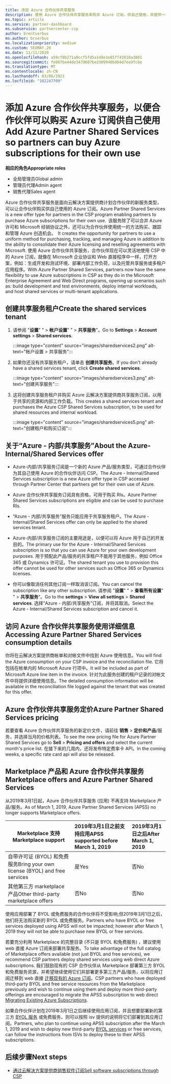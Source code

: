 ```yaml
---
title: 添加 Azure 合作伙伴共享服务
description: 使用 Azure 合作伙伴共享服务来购买 Azure 订阅，供自己使用，并提供一种统一的方法来购买、跟踪和管理 Azure。
ms.topic: article
ms.service: partner-dashboard
ms.subservice: partnercenter-csp
author: brentserbus
ms.author: brserbus
ms.localizationpriority: medium
ms.custom: SEOMAY.20
ms.date: 11/11/2020
ms.openlocfilehash: a59cf0b271a0ccf5fd5a1d8e3e85ff43818a3801
ms.sourcegitcommit: fe867be44de3479607be3309940b904d7ea9fc6e
ms.translationtype: MT
ms.contentlocale: zh-CN
ms.lasthandoff: 03/06/2021
ms.locfileid: "102247709"
---
```

# <a name="add-azure-partner-shared-services-so-partners-can-buy-azure-subscriptions-for-their-own-use"></a><span data-ttu-id="e29fe-103">添加 Azure 合作伙伴共享服务，以便合作伙伴可以购买 Azure 订阅供自己使用</span><span class="sxs-lookup"><span data-stu-id="e29fe-103">Add Azure Partner Shared Services so partners can buy Azure subscriptions for their own use</span></span>

 
<span data-ttu-id="e29fe-104">**相应的角色**</span><span class="sxs-lookup"><span data-stu-id="e29fe-104">**Appropriate roles**</span></span>

- <span data-ttu-id="e29fe-105">全局管理员</span><span class="sxs-lookup"><span data-stu-id="e29fe-105">Global admin</span></span>
- <span data-ttu-id="e29fe-106">管理员代理</span><span class="sxs-lookup"><span data-stu-id="e29fe-106">Admin agent</span></span>
- <span data-ttu-id="e29fe-107">销售代理</span><span class="sxs-lookup"><span data-stu-id="e29fe-107">Sales agent</span></span>

<span data-ttu-id="e29fe-108">Azure 合作伙伴共享服务是面向云解决方案提供商计划合作伙伴的新服务类型，可以让合作伙伴购买供自己使用的 Azure 订阅。</span><span class="sxs-lookup"><span data-stu-id="e29fe-108">Azure Partner Shared Services is a new offer type for partners in the CSP program enabling partners to purchase Azure subscriptions for their own use.</span></span><span data-ttu-id="e29fe-109">  该服务除了可以合并 Azure 许可和 Microsoft 经销协议之外，还可以为合作伙伴使用统一的方法购买、跟踪和管理 Azure 创造机会。</span><span class="sxs-lookup"><span data-stu-id="e29fe-109">  It creates the opportunity for partners to use a uniform method for purchasing, tracking, and managing Azure in addition to the ability to consolidate their Azure licensing and reselling agreements with Microsoft.</span></span> <span data-ttu-id="e29fe-110">使用 Azure 合作伙伴共享服务，合作伙伴现在可以灵活地使用 CSP 中的 Azure 订阅，就像在 Microsoft 企业协议和 Web 直接程序中一样，打开方案，例如：生成开发和测试环境、部署内部工作负荷，以及托管共享服务或多租户应用程序。</span><span class="sxs-lookup"><span data-stu-id="e29fe-110">With Azure Partner Shared Services, partners now have the same flexibility to use Azure subscriptions in CSP as they do in the Microsoft Enterprise Agreement and Web Direct programs, opening up scenarios such as:  build development and test environments, deploy internal workloads, and host shared services or multi-tenant applications.</span></span>  

## <a name="create-the-shared-services-tenant"></a><span data-ttu-id="e29fe-111">创建共享服务租户</span><span class="sxs-lookup"><span data-stu-id="e29fe-111">Create the shared services tenant</span></span>

1. <span data-ttu-id="e29fe-112">请参阅 "**设置**" "  >  **帐户设置**" "  >  **共享服务**"。</span><span class="sxs-lookup"><span data-stu-id="e29fe-112">Go to **Settings** > **Account settings** > **Shared services**.</span></span>

   :::image type="content" source="images/sharedservices2.png" alt-text="帐户设置 > 共享服务":::

2. <span data-ttu-id="e29fe-114">如果你还没有共享服务租户，请单击 **创建共享服务**。</span><span class="sxs-lookup"><span data-stu-id="e29fe-114">If you don't already have a shared services tenant, click **Create shared services**.</span></span>

   :::image type="content" source="images/sharedservices3.png" alt-text="创建共享服务":::

3. <span data-ttu-id="e29fe-116">这将创建共享服务租户并购买 Azure 云解决方案提供商共享服务订阅，以用于共享的资源和内部工作负载。</span><span class="sxs-lookup"><span data-stu-id="e29fe-116">This creates a shared services tenant and purchases the Azure CSP Shared Services subscription, to be used for shared resources and internal workload.</span></span>

   :::image type="content" source="images/sharedservices5.png" alt-text="创建租户和购买订阅":::

## <a name="about-the-azure--internalshared-services-offer"></a><span data-ttu-id="e29fe-118">关于“Azure - 内部/共享服务”</span><span class="sxs-lookup"><span data-stu-id="e29fe-118">About the Azure- Internal/Shared Services offer</span></span>

- <span data-ttu-id="e29fe-119">Azure-内部/共享服务订阅是一个新的 Azure 产品/服务类型，可通过合作伙伴为其自己使用 Azure 的合作伙伴访问 CSP。</span><span class="sxs-lookup"><span data-stu-id="e29fe-119">The Azure - Internal/Shared Services subscription is a new Azure offer type in CSP accessed through Partner Center that partners get for their own use of Azure.</span></span>

- <span data-ttu-id="e29fe-120">Azure 合作伙伴共享服务订阅具有资格，可用于购买 RIs。</span><span class="sxs-lookup"><span data-stu-id="e29fe-120">Azure Partner Shared Services subscriptions are eligible and can be used to purchase RIs.</span></span>

- <span data-ttu-id="e29fe-121">“Azure - 内部/共享服务”服务只能应用于共享服务租户。</span><span class="sxs-lookup"><span data-stu-id="e29fe-121">The Azure - Internal/Shared Services offer can only be applied to the shared services tenant.</span></span>

- <span data-ttu-id="e29fe-122">Azure-内部/共享服务订阅的主要用途是，以便可以将 Azure 用于自己的开发目的。</span><span class="sxs-lookup"><span data-stu-id="e29fe-122">The primary use for the Azure - Internal/Shared Services subscription is so that you can use Azure for your own development purposes.</span></span> <span data-ttu-id="e29fe-123">用于预配此产品/服务的共享租户不能用于其他服务，例如 Office 365 或 Dynamics 许可证。</span><span class="sxs-lookup"><span data-stu-id="e29fe-123">The shared tenant you use to provision this offer cannot be used for other services such as Office 365 or Dynamics licenses.</span></span>

- <span data-ttu-id="e29fe-124">你可以像取消任何其他订阅一样取消该订阅。</span><span class="sxs-lookup"><span data-stu-id="e29fe-124">You can cancel the subscription like any other subscription.</span></span> <span data-ttu-id="e29fe-125">请参阅 "**设置**" "  >  **查看所有设置**" "  >  **共享服务**"。</span><span class="sxs-lookup"><span data-stu-id="e29fe-125">Go to the **settings** > **View all settings** > **Shared services**.</span></span> <span data-ttu-id="e29fe-126">选择“Azure - 内部/共享服务”订阅，并将其取消。</span><span class="sxs-lookup"><span data-stu-id="e29fe-126">Select the Azure - Internal/Shared Services subscription and cancel it.</span></span>

## <a name="accessing-azure-partner-shared-services-consumption-details"></a><span data-ttu-id="e29fe-127">访问 Azure 合作伙伴共享服务使用详细信息</span><span class="sxs-lookup"><span data-stu-id="e29fe-127">Accessing Azure Partner Shared Services consumption details</span></span>

<span data-ttu-id="e29fe-128">你将在云解决方案提供商帐单和对帐文件中找到 Azure 使用信息。</span><span class="sxs-lookup"><span data-stu-id="e29fe-128">You will find the Azure consumption on your CSP invoice and the reconciliation file.</span></span> <span data-ttu-id="e29fe-129">它将包括在帐单内的 Microsoft Azure 行项中。</span><span class="sxs-lookup"><span data-stu-id="e29fe-129">It will be included as part of Microsoft Azure line item in the invoice.</span></span> <span data-ttu-id="e29fe-130">针对为此服务创建的租户记录的对帐文件中将提供详细使用信息。</span><span class="sxs-lookup"><span data-stu-id="e29fe-130">The detailed consumption information will be available in the reconciliation file logged against the tenant that was created for this offer.</span></span>

## <a name="azure-partner-shared-services-pricing"></a><span data-ttu-id="e29fe-131">Azure 合作伙伴共享服务定价</span><span class="sxs-lookup"><span data-stu-id="e29fe-131">Azure Partner Shared Services pricing</span></span>

<span data-ttu-id="e29fe-132">若要查看 Azure 合作伙伴共享服务的新定价文件，请前往 **销售**  >  **定价和产品**/服务，并选择当月的价格列表。</span><span class="sxs-lookup"><span data-stu-id="e29fe-132">To see the new pricing file for Azure Partner Shared Services go to **Sell** > **Pricing and offers** and select the current month's price list.</span></span> <span data-ttu-id="e29fe-133">在接下来的几周内，还将发布特定费率卡 API。</span><span class="sxs-lookup"><span data-stu-id="e29fe-133">In the coming weeks, a specific rate card api will also be released.</span></span>

## <a name="marketplace-offers-and-azure-partner-shared-services"></a><span data-ttu-id="e29fe-134">Marketplace 产品和 Azure 合作伙伴共享服务</span><span class="sxs-lookup"><span data-stu-id="e29fe-134">Marketplace offers and Azure Partner Shared Services</span></span>

<span data-ttu-id="e29fe-135">从2019年3月1日起，Azure 合作伙伴共享服务 (应用) 不再支持 Marketplace 产品/服务。</span><span class="sxs-lookup"><span data-stu-id="e29fe-135">As of March 1, 2019, Azure Partner Shared Services (APSS) no longer supports Marketplace offers.</span></span>

|<span data-ttu-id="e29fe-136">**Marketplace 支持**</span><span class="sxs-lookup"><span data-stu-id="e29fe-136">**Marketplace support**</span></span>   |<span data-ttu-id="e29fe-137">**2019年3月1日之前支持应用**</span><span class="sxs-lookup"><span data-stu-id="e29fe-137">**APSS supported before March 1, 2019**</span></span>|<span data-ttu-id="e29fe-138">**2019年3月1日之后**</span><span class="sxs-lookup"><span data-stu-id="e29fe-138">**After March 1, 2019**</span></span>|
|---------------------------|:----------------------------|:-------------------|
|<span data-ttu-id="e29fe-139">自带许可证 (BYOL) 和免费服务</span><span class="sxs-lookup"><span data-stu-id="e29fe-139">Bring your own license (BYOL) and free services</span></span>   | <span data-ttu-id="e29fe-140">是</span><span class="sxs-lookup"><span data-stu-id="e29fe-140">Yes</span></span>   | <span data-ttu-id="e29fe-141">否</span><span class="sxs-lookup"><span data-stu-id="e29fe-141">No</span></span>|
|<span data-ttu-id="e29fe-142">其他第三方 marketplace 产品</span><span class="sxs-lookup"><span data-stu-id="e29fe-142">Other third-party marketplace offers</span></span>   | <span data-ttu-id="e29fe-143">否</span><span class="sxs-lookup"><span data-stu-id="e29fe-143">No</span></span>   |<span data-ttu-id="e29fe-144">否</span><span class="sxs-lookup"><span data-stu-id="e29fe-144">No</span></span>|

<span data-ttu-id="e29fe-145">使用应用部署了 BYOL 或免费服务的合作伙伴将不受影响;但2019年3月1日之后，他们将无法购买新的 BYOL 或免费服务。</span><span class="sxs-lookup"><span data-stu-id="e29fe-145">Partners who have BYOL or free services deployed using APSS will not be impacted; however after March 1, 2019 they will not be able to purchase new BYOL or free services.</span></span>

<span data-ttu-id="e29fe-146">若要充分利用 Marketplace 的完整目录 (不只是 BYOL 和免费服务) ，建议使用 web 直接 Azure 订阅来部署共享服务。</span><span class="sxs-lookup"><span data-stu-id="e29fe-146">To take advantage of the full catalog of Marketplace offers available (not just BYOL and free services), we recommend CSP partners deploy shared services using web direct Azure subscriptions.</span></span>  <span data-ttu-id="e29fe-147">我们鼓励现有的 CSP 合作伙伴从 Marketplace 部署第三方 BYOL 和免费服务资源，并希望继续使用它们并部署更多第三方产品/服务，以将应用订阅迁移到 web 直接 [迁移现有的 Azure 订阅](/azure/cloud-solution-provider/migration/migration#migrating-existing-azure-subscriptions)。</span><span class="sxs-lookup"><span data-stu-id="e29fe-147">CSP partners who have deployed third-party BYOL and free service resources from the Marketplace previously and wish to continue using them and deploy more third-party offerings are encouraged to migrate the APSS subscription to web direct [Migrating Existing Azure Subscriptions](/azure/cloud-solution-provider/migration/migration#migrating-existing-azure-subscriptions).</span></span>

<span data-ttu-id="e29fe-148">如果合作伙伴计划在2019年3月1日之后继续使用应用订阅，并且想要部署新的第三方 [BYOL 服务](https://azuremarketplace.microsoft.com/marketplace/apps?filters=byol) 或免费服务，则可以按照 isv 提供的说明将它们部署到其应用订阅。</span><span class="sxs-lookup"><span data-stu-id="e29fe-148">Partners, who plan to continue using APSS subscription after the March 1, 2019 and wish to deploy new third-party [BYOL services](https://azuremarketplace.microsoft.com/marketplace/apps?filters=byol) or free services, can follow the instructions from ISVs to deploy these to their APSS subscriptions.</span></span>

## <a name="next-steps"></a><span data-ttu-id="e29fe-149">后续步骤</span><span class="sxs-lookup"><span data-stu-id="e29fe-149">Next steps</span></span>

- [<span data-ttu-id="e29fe-150">通过云解决方案提供商销售软件订阅</span><span class="sxs-lookup"><span data-stu-id="e29fe-150">Sell software subscriptions through CSP</span></span>](csp-software-subscriptions.md)